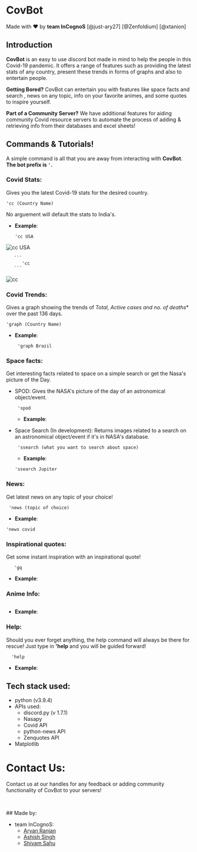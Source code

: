 # CovBot
   Made with ❤ by **team InCognoS**
        [@just-ary27] [@Zenfoldium]  [@xtanion]

## Introduction

**CovBot** is an easy to use discord bot made in mind to help the people in this Covid-19 pandemic. It offers a range of features such as providing the latest stats of any country, present these trends in forms of graphs and also to entertain people. 

**Getting Bored?** 
CovBot can entertain you with features like space facts and search , news on any topic, info on your favorite animes, and some quotes to inspire yourself.

**Part of a Community Server?**
We have additional features for aiding community Covid resource servers to automate the process of adding & retrieving info from their databases and excel sheets!

## Commands & Tutorials!
A simple command is all that you are away from interacting with **CovBot**.
**The bot prefix is ``` ' ```.**

  ### Covid Stats:
   Gives you the latest Covid-19 stats for the desired country.

 ```
'cc (Country Name)
 ```

   No arguement will default the stats to India's.

   - **Example**:
        
       ```
       'cc USA
       ```
![cc USA](https://user-images.githubusercontent.com/82609788/120090887-a4554580-c123-11eb-8aab-8fb9217863cc.png)
       
       ```
          'cc
       ```
![cc](https://user-images.githubusercontent.com/82609788/120090890-aae3bd00-c123-11eb-9867-895fb5b12b63.png)


  ### Covid Trends:
   Gives a graph showing the trends of *Total, Active cases and no. of deaths** over the past 136 days.

   ```
'graph (Country Name)
   ```
        
   - **Example**:

       ```
        'graph Brazil
       ```

  ### Space facts:
   Get interesting facts related to space on a simple search or get the Nasa's picture of the Day.

   - SPOD:
        Gives the NASA's picture of the day of an astronomical object/event.

       ```
        'spod
       ```
        - **Example**:


   - Space Search (In development):
        Returns images related to a search on an astronomical object/event if it's in NASA's database.

       ```
        'ssearch (what you want to search about space)
       ```

        - **Example**:
        ```
        'ssearch Jupiter
        ```

  ### News:
   Get latest news on any topic of your choice!

   ```
    'news (topic of choice)
   ```

   - **Example**:
   ```
   'news covid
   ```

  ### Inspirational quotes:
   Get some instant inspiration with an inspirational quote!

 ```text
    'gq
 ```

   - **Example**:

  ### Anime Info:
    

   ```

   ```

   - **Example**:

  ### Help:
   Should you ever forget anything, the help command will always be there for rescue! Just type in **'help** and you will be guided forward!

  ```
    'help
  ```
   - **Example**:


## Tech stack used:

   - python (v3.9.4)
   - APIs used:
        - discord.py (v 1.7.1)
        - Nasapy 
        - Covid API
        - python-news API
        - Zenquotes API
   - Matplotlib 



# Contact Us:
Contact us at our handles for any feedback or adding community functionality of CovBot to your servers!

<p><span>&emsp;&emsp;&emsp;&emsp;&emsp;&emsp;&emsp;&emsp;&emsp;&emsp;&emsp;&emsp;</span>
<a href="https://www.facebook.com/incognos.incognos"><img src="https://cdn1.iconfinder.com/data/icons/social-media-2285/512/Colored_Facebook3_svg-64.png" alt=""></a>
<span>&emsp;&emsp;&emsp;&emsp;&emsp;&emsp;</span>
<a href="https://www.instagram.com/team_incognos/"><img src="https://cdn2.iconfinder.com/data/icons/social-media-2285/512/1_Instagram_colored_svg_1-64.png" alt=""></a><span>&emsp;&emsp;&emsp;&emsp;&emsp;&emsp;</span>
<a href="https://twitter.com/team_incognos"><img src="https://cdn2.iconfinder.com/data/icons/social-media-2285/512/1_Twitter_colored_svg-64.png" alt=""></a>
<span>&emsp;&emsp;&emsp;&emsp;&emsp;&emsp;</span>
</p>
## Made by:

- team InCognoS:
  - [Aryan Ranjan](@just-ary27)
  - [Ashish Singh](@Zenfoldium)
  - [Shivam Sahu](@xtanion)


